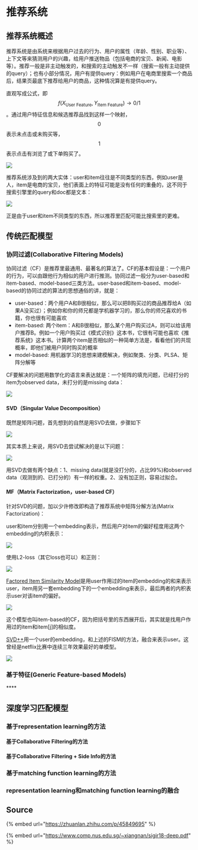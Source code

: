 # 推荐系统

## 推荐系统概述

推荐系统是由系统来根据用户过去的行为、用户的属性（年龄、性别、职业等）、上下文等来猜测用户的兴趣，给用户推送物品（包括电商的宝贝、新闻、电影等）。推荐一般是非主动触发的，和搜索的主动触发不一样（搜索一般有主动提供的query）；也有小部分情况，用户有提供query：例如用户在电商里搜索一个商品后，结果页最底下推荐给用户的商品，这种情况算是有提供query。

直观写成公式，即 $$f(X_{\text{User Feature}},Y_{\text{Item Feature}})\to 0/1$$ 。通过用户特征信息和候选推荐品找到这样一个映射， $$0$$ 表示未点击或未购买等， $$1$$ 表示点击有浏览了或下单购买了。

![](../../../.gitbook/assets/640.jpeg)

推荐系统涉及到的两大实体：user和item往往是不同类型的东西，例如user是人，item是电商的宝贝，他们表面上的特征可能是没有任何的重叠的，这不同于搜索引擎里的query和doc都是文本：

![](../../../.gitbook/assets/640.jpg)

正是由于user和item不同类型的东西，所以推荐里匹配可能比搜索里的更难。

## 传统匹配模型

###  协同过滤\(**Collaborative Filtering Models\)**

协同过滤（CF）是推荐里最通用、最著名的算法了。CF的基本假设是：一个用户的行为，可以由跟他行为相似的用户进行推测。协同过滤一般分为user-based和item-based、model-based三类方法。user-based和item-based、model-based的协同过滤的算法的思想通俗的讲，就是：

* user-based：两个用户A和B很相似，那么可以把B购买过的商品推荐给A（如果A没买过）；例如你和你的师兄都是学机器学习的，那么你的师兄喜欢的书籍，你也很有可能喜欢
* item-based: 两个item：A和B很相似，那么某个用户购买过A，则可以给该用户推荐B。例如一个用户购买过《模式识别》这本书，它很有可能也喜欢《推荐系统》这本书。计算两个item是否相似的一种简单方法是，看看他们的共现概率，即他们被用户同时购买的概率
* model-based: 用机器学习的思想来建模解决，例如聚类、分类、PLSA、矩阵分解等

CF要解决的问题用数学化的语言来表达就是：一个矩阵的填充问题，已经打分的item为observed data，未打分的是missing data：

![](../../../.gitbook/assets/timline-jie-tu-20190318101806.png)

#### SVD（Singular Value Decomposition）

既然是矩阵问题，首先想到的自然是用SVD去做，步骤如下

![](../../../.gitbook/assets/timline-jie-tu-20190318103106.png)

其实本质上来说，用SVD去尝试解决的是以下问题：

![](../../../.gitbook/assets/timline-jie-tu-20190318103340.png)

用SVD去做有两个缺点：1、missing data\(就是没打分的，占比99%\)和observed data（观测到的、已打分的）有一样的权重。2、没有加正则，容易过拟合。

#### MF（Matrix Factorization，user-based CF）

针对SVD的问题，加以少许修改即构造了推荐系统中矩阵分解方法\(Matrix Factorization\)：

user和item分别用一个embedding表示，然后用户对item的偏好程度用这两个embedding的内积表示：

![](../../../.gitbook/assets/timline-jie-tu-20190318103817.png)

使用L2-loss（其它loss也可以）和正则：

![](../../../.gitbook/assets/timline-jie-tu-20190318103848.png)

[Factored Item Similarity Model](https://dl.acm.org/citation.cfm?id=2487589)是用user作用过的item的embedding的和来表示user，item用另一套embedding下的一个embedding来表示，最后两者的内积表示user对该item的偏好。

![](../../../.gitbook/assets/timline-jie-tu-20190318105055.png)

这个模型也叫item-based的CF，因为把括号里的东西展开后，其实就是找用户作用过的item和item\[j\]的相似度。

[SVD++](https://www.cs.rochester.edu/twiki/pub/Main/HarpSeminar/Factorization_Meets_the_Neighborhood-_a_Multifaceted_Collaborative_Filtering_Model.pdf)用一个user的embedding，和上述的FISM的方法，融合来表示user。这曾经是netflix比赛中连续三年效果最好的单模型。

![](../../../.gitbook/assets/timline-jie-tu-20190318105554.png)

###  基于特征\(**Generic Feature-based Models\)**

\*\*\*\*

## **深度学习匹配模型**

###  **基于representation learning的方法**

####  **基于Collaborative Filtering的方法**

####  **基于Collaborative Filtering + Side Info的方法**

###  **基于matching function learning的方法**

###  **representation learning和matching function learning的融合**

## Source

{% embed url="https://zhuanlan.zhihu.com/p/45849695" %}

{% embed url="https://www.comp.nus.edu.sg/~xiangnan/sigir18-deep.pdf" %}



